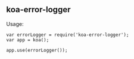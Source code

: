 koa-error-logger
--------------

Usage:

```
var errorLogger = require('koa-error-logger');
var app = koa();

app.use(errorLogger());
```

